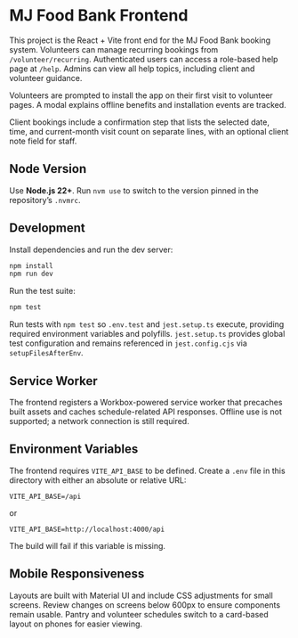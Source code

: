 # MJ Food Bank Frontend

This project is the React + Vite front end for the MJ Food Bank booking system. Volunteers can manage recurring bookings from `/volunteer/recurring`.
Authenticated users can access a role-based help page at `/help`. Admins can view all help topics, including client and volunteer guidance.

Volunteers are prompted to install the app on their first visit to volunteer pages. A modal explains offline benefits and installation events are tracked.

Client bookings include a confirmation step that lists the selected date, time, and current-month visit count on separate lines, with an optional client note field for staff.

## Node Version

Use **Node.js 22+**. Run `nvm use` to switch to the version pinned in the repository’s `.nvmrc`.

## Development

Install dependencies and run the dev server:

```bash
npm install
npm run dev
```

Run the test suite:

```bash
npm test
```

Run tests with `npm test` so `.env.test` and `jest.setup.ts` execute, providing required environment variables and polyfills.
`jest.setup.ts` provides global test configuration and remains referenced in `jest.config.cjs` via `setupFilesAfterEnv`.

## Service Worker

The frontend registers a Workbox-powered service worker that precaches built assets and caches schedule-related API responses. Offline use is not supported; a network connection is still required.

## Environment Variables

The frontend requires `VITE_API_BASE` to be defined. Create a `.env` file in this directory with either an absolute or relative URL:

```
VITE_API_BASE=/api
```

or

```
VITE_API_BASE=http://localhost:4000/api
```

The build will fail if this variable is missing.

## Mobile Responsiveness

Layouts are built with Material UI and include CSS adjustments for small screens. Review changes on screens below 600px to ensure components remain usable.
Pantry and volunteer schedules switch to a card-based layout on phones for easier viewing.
